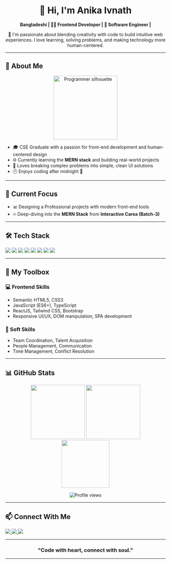<h1 align="center">👋 Hi, I'm Anika Ivnath</h1>
<p align="center">
  <strong> Bangladeshi | 👩‍💻 Frontend Developer | 🧠 Software Engineer | </strong>  
</p>

<p align="center">
  🚀 I'm passionate about blending creativity with code to build intuitive web experiences.  
  I love learning, solving problems, and making technology more human-centered.
</p>

---

## 💼 About Me

<div align="center">
  <img src="https://www.shutterstock.com/image-illustration/woman-programmer-work-silhouette-girl-600nw-2205630025.jpg" height="200" alt="Programmer silhouette" />
</div>

- 🎓 CSE Graduate with a passion for front-end development and human-centered design  
- 🌐 Currently learning the **MERN stack** and building real-world projects  
- 🧩 Loves breaking complex problems into simple, clean UI solutions  
- 🕛 Enjoys coding after midnight 🌙  

---

## 🚧 Current Focus
- 📊 Designing a Professional projects with modern front-end tools  
- 🔥 Deep-diving into the **MERN Stack** from **Interactive Carea (Batch-3)**

---

## 🛠️ Tech Stack

<p align="left">
  <img src="https://img.shields.io/badge/-ReactJS-61DAFB?style=for-the-badge&logo=react&logoColor=black" />
  <img src="https://img.shields.io/badge/-JavaScript-F7DF1E?style=for-the-badge&logo=javascript&logoColor=black" />
  <img src="https://img.shields.io/badge/-TypeScript-3178C6?style=for-the-badge&logo=typescript&logoColor=white" />
  <img src="https://img.shields.io/badge/-TailwindCSS-38B2AC?style=for-the-badge&logo=tailwind-css&logoColor=white" />
  <img src="https://img.shields.io/badge/-HTML5-E34F26?style=for-the-badge&logo=html5&logoColor=white" />
  <img src="https://img.shields.io/badge/-CSS3-1572B6?style=for-the-badge&logo=css3&logoColor=white" />
  <img src="https://img.shields.io/badge/-Three.js-000000?style=for-the-badge&logo=three.js&logoColor=white" />
  <img src="https://img.shields.io/badge/-Node.js-339933?style=for-the-badge&logo=nodedotjs&logoColor=white" />
</p>

---

## 📂 My Toolbox

### 💻 Frontend Skills
- Semantic HTML5, CSS3
- JavaScript (ES6+), TypeScript
- ReactJS, Tailwind CSS, Bootstrap
- Responsive UI/UX, DOM manipulation, SPA development

### 🧠 Soft  Skills
- Team Coordination, Talent Acquisition
- People Management, Communication
- Time Management, Conflict Resolution

---



## 📊 GitHub Stats

<div align="center">
  <img src="https://github-readme-stats.vercel.app/api?username=anikaivnath&show_icons=true&theme=tokyonight&hide_border=false" height="170" />
  <img src="https://github-readme-streak-stats.herokuapp.com/?user=anikaivnath&theme=tokyonight&hide_border=false" height="170" />
  <br/>
  <img src="https://github-readme-stats.vercel.app/api/top-langs/?username=anikaivnath&layout=compact&theme=tokyonight&hide_border=false&langs_count=8" height="150" />
</div>

<p align="center">
  <img src="https://komarev.com/ghpvc/?username=anikaivnath&style=flat-square&color=blue" alt="Profile views" />
</p>

---

## 📫 Connect With Me


<p align="left">
  <a href="mailto:anikaivnath8@gmail.com" target="_blank">
    <img src="https://img.shields.io/badge/Gmail-D14836?style=for-the-badge&logo=gmail&logoColor=white" />
  </a>
  <a href="https://www.linkedin.com" target="_blank">
    <img src="https://img.shields.io/badge/LinkedIn-0077B5?style=for-the-badge&logo=linkedin&logoColor=white" />
  </a>
  <a href="https://anikaivnath.netlify.app" target="_blank">
    <img src="https://img.shields.io/badge/Portfolio-000?style=for-the-badge&logo=firefox&logoColor=white" />
  </a>
</p>

---

<h3 align="center">"Code with heart, connect with soul."</h3>

---

